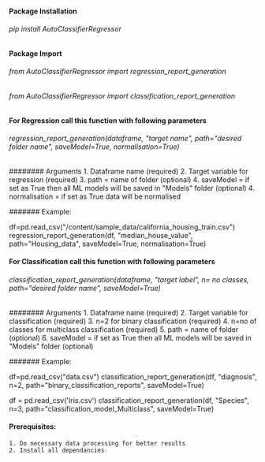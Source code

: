 #### Package Installation

###### pip install AutoClassifierRegressor

#### Package Import

###### from AutoClassifierRegressor import regression_report_generation

###### from AutoClassifierRegressor import classification_report_generation

#### For Regression call this function with following parameters

###### regression_report_generation(dataframe, "target name", path="desired folder name", saveModel=True, normalisation=True)

######## Arguments 1. Dataframe name (required) 2. Target variable for regression (required) 3. path = name of folder (optional) 4. saveModel = if set as True then all ML models will be saved in "Models" folder (optional) 4. normalisation = if set as True data will be normalised

####### Example:

df=pd.read_csv("/content/sample_data/california_housing_train.csv")
regression_report_generation(df, "median_house_value", path="Housing_data", saveModel=True, normalisation=True)

#### For Classification call this function with following parameters

###### classification_report_generation(dataframe, "target label", n= no classes, path="desired folder name", saveModel=True)

######## Arguments 1. Dataframe name (required) 2. Target variable for classification (required) 3. n=2 for binary classification (required) 4. n=no of classes for multiclass classification (required) 5. path = name of folder (optional) 6. saveModel = if set as True then all ML models will be saved in "Models" folder (optional)

####### Example:

df=pd.read_csv("data.csv")
classification_report_generation(df, "diagnosis", n=2, path="binary_classification_reports", saveModel=True)

df = pd.read_csv('Iris.csv')
classification_report_generation(df, "Species", n=3, path="classification_model_Multiclass", saveModel=True)

#### Prerequisites:

    1. Do necessary data processing for better results
    2. Install all dependancies
